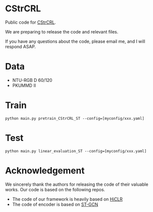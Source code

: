 # CStrCRL
Public code for [CStrCRL](https://ieeexplore.ieee.org/document/10239180).

We are preparing to release the code and relevant files. 

If you have any questions about the code, please email me, and I will respond ASAP. 

# Data
* NTU-RGB D 60/120
* PKUMMD II

# Train
`python main.py pretrain_CStrCRL_ST --config=[myconfig/xxx.yaml] `

# Test

`python main.py linear_evaluation_ST --config=[myconfig/xxx.yaml] `

# Acknowledgement

We sincerely thank the authors for releasing the code of their valuable works. Our code is based on the following repos.
* The code of our framework is heavily based on [HiCLR](https://github.com/JHang2020/HiCLR)
* The code of encoder is based on [ST-GCN](https://github.com/yysijie/st-gcn/blob/master/OLD_README.md)
